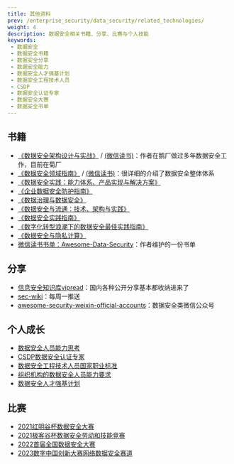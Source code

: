 ```yaml
---
title: 其他资料
prev: /enterprise_security/data_security/related_technologies/
weight: 4
description: 数据安全相关书籍、分享、比赛与个人技能
keywords:
 - 数据安全
 - 数据安全书籍
 - 数据安全分享
 - 数据安全能力
 - 数据安全人才强基计划
 - 数据安全工程技术人员
 - CSDP
 - 数据安全认证专家
 - 数据安全大赛
 - 数据安全书单
---
```



## 书籍
- [《数据安全架构设计与实战》](https://s.click.taobao.com/2TDeTlt) /  [(微信读书)](https://weread.qq.com/web/bookDetail/5ed32a607198b78c5ed6a0b)：作者在鹅厂做过多年数据安全工作，目前在菊厂
- [《数据安全领域指南》](https://s.click.taobao.com/mBOapkt) /  [(微信读书)](https://weread.qq.com/web/bookDetail/917323f0813ab7713g018417)：很详细的介绍了数据安全整体体系
- [《数据安全实践：能力体系、产品实现与解决方案》](https://s.click.taobao.com/CX3apkt)
- [《企业数据安全防护指南》](https://s.click.taobao.com/21yZpkt)
- [《数据治理与数据安全》](https://s.click.taobao.com/3i8dTlt)
- [《数据安全与流通：技术、架构与实践》](https://s.click.taobao.com/ZVnZpkt)
- [《数据安全实践指南》](https://s.click.taobao.com/2v7dTlt)
- [《数字化转型浪潮下的数据安全最佳实践指南》](https://s.click.taobao.com/eEscTlt)
- [《数据安全与隐私计算》](https://s.click.taobao.com/HYSZpkt)
- [微信读书书单：Awesome-Data-Security](https://weread.qq.com/misc/booklist/4407265_7H4B0AI7w)：作者维护的一份书单

## 分享
- [信息安全知识库vipread](https://vipread.com/library/tags/数据安全)：国内各种公开分享基本都收纳进来了
- [sec-wiki](https://www.sec-wiki.com/news/search?wd=数据安全)：每周一推送
- [awesome-security-weixin-official-accounts](https://github.com/DropsOfZut/awesome-security-weixin-official-accounts#数据安全类)：数据安全类微信公众号

## 个人成长
- [数据安全人员能力思考](https://iami.xyz/DSMM-Date-Security/)
- [CSDP数据安全认证专家](https://c-csa.cn/training/course-detail/i-1702.html)
- [数据安全工程技术人员国家职业标准](http://www.mohrss.gov.cn/xxgk2020/fdzdgknr/jcgk/zqyj/202301/t20230117_493635.html)
- [组织机构的数据安全人员能力要求](https://www.secrss.com/articles/8893)
- [数据安全人才强基计划](https://www.isc.org.cn/article/12511724820754432.html)

## 比赛
- [2021红明谷杯数据安全大赛](https://www.ichunqiu.com/hmgctf)
- [2021极客谷杯数据安全劳动和技能竞赛](https://www.aqniu.com/industry/78089.html)
- [2022首届全国数据安全大赛](https://bm.ichunqiu.com/ds-contest)
- [2023数字中国创新大赛网络数据安全赛道](https://www.dcic-china.com/competitions?raceId=32)
